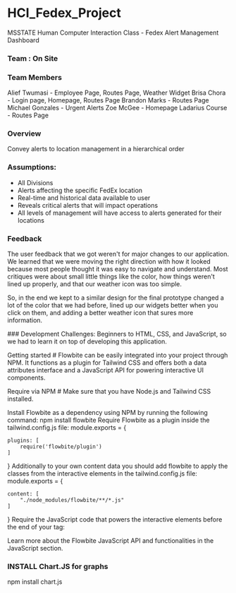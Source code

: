 # HCI_Fedex_Project
MSSTATE Human Computer Interaction Class - Fedex Alert Management Dashboard 


### Team : On Site
### Team Members
Alief Twumasi - Employee Page, Routes Page, Weather Widget
Brisa Chora - Login page, Homepage, Routes Page 
Brandon Marks - Routes Page
Michael Gonzales - Urgent Alerts
Zoe McGee - Homepage
Ladarius Course - Routes Page 

### Overview
Convey alerts to location management
in a hierarchical order

### Assumptions:
- All Divisions
- Alerts affecting the specific FedEx location
- Real-time and historical data available to user
- Reveals critical alerts that will impact operations
- All levels of management will have access to alerts generated for their locations

### Feedback
The user feedback that we got weren't for major changes to our application. We learned that we were moving the right direction with how it looked because most people thought it was easy to navigate and understand. Most critiques were about small little things like the color, how things weren't lined up properly, and that our weather icon was too simple. ​

So, in the end we kept to a similar design for the final prototype changed a lot of the color that we had before, lined up our widgets better when you click on them, and adding a better weather icon that sures more information. ​

​### Development Challenges:
Beginners to HTML, CSS, and JavaScript, so we had to learn it on top of developing this application.



Getting started #
Flowbite can be easily integrated into your project through NPM. It functions as a plugin for Tailwind CSS and offers both a data attributes interface and a JavaScript API for powering interactive UI components.

Require via NPM #
Make sure that you have Node.js and Tailwind CSS installed.

Install Flowbite as a dependency using NPM by running the following command:
npm install flowbite
Require Flowbite as a plugin inside the tailwind.config.js file:
module.exports = {

    plugins: [
        require('flowbite/plugin')
    ]

}
Additionally to your own content data you should add flowbite to apply the classes from the interactive elements in the tailwind.config.js file:
module.exports = {

    content: [
        "./node_modules/flowbite/**/*.js"
    ]

}
Require the JavaScript code that powers the interactive elements before the end of your <body> tag:
<script src="../path/to/flowbite/dist/flowbite.min.js"></script>
Learn more about the Flowbite JavaScript API and functionalities in the JavaScript section.

### INSTALL Chart.JS for graphs

npm install chart.js
